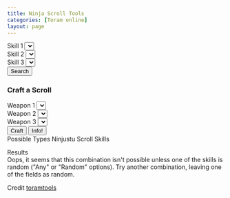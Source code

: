 ```yaml
---
title: Ninja Scroll Tools
categories: [Toram online]
layout: page
---
```

<div class="container mt-3">
    <div class="container">
      <section id="scroll-skills-container">
        <div class="row col-12  d-flex justify-content-center" id="scroll-skills">
          <div class="col-6 mt-3">
            <label>Skill 1</label>
            <select class="form-select" id="scroll-skill-1" data-prev="-1"></select>
          </div>
          <div class="col-6 mt-3">
            <label>Skill 2</label>
            <select class="form-select" id="scroll-skill-2" data-prev="-1"></select>
          </div>
          <div class="col-6 mt-3">
            <label>Skill 3</label>
            <select class="form-select" id="scroll-skill-3" data-prev="-1"></select>
          </div>
          <div class="col-12 mt-3 text-center">
            <button class="btn btn-light" id="scroll-search">Search</button>
            <button hidden class="btn btn-light" id="scroll-search-reset">Reset</button>
          </div>
        </div>
      </section>
      <section class="mt-3">
        <div class="text-center">
          <h3>Craft a Scroll</h3>
        </div>
        <form action="javascript: void(0);" class="scroll-section" id="scroll-craft-components">
          <div class="row col-12 d-flex justify-content-center">
            <div class="col-6">
              <label>Weapon 1</label>
              <select class="form-select" required id="scroll-component-1" data-prev="-1"></select>
            </div>
            <div class="col-6">
              <label>Weapon 2</label>
              <select class="form-select" required id="scroll-component-2" data-prev="-1"></select>
            </div>
            <div class="col-6 mt-3">
              <label>Weapon 3</label>
              <select class="form-select" required id="scroll-component-3" data-prev="-1"></select>
            </div>
            <div class="col-12 mt-3 text-center">
              <button class="btn btn-light" id="craft-scroll">Craft</button>
              <button hidden class="btn btn-light" type="button" id="craft-scroll-reset">Reset</button>
              <button class="btn btn-info" type="submit" id="cs-popup">Info!</button>
            </div>
            <div class="container mt-3 border rounded-4 border-5 border-light p-3" id="craft-results-container" class="hidden">
              <div id="craft-results">
                <span class="block-header">Possible Types</span>
                <span class="text-center"><span class="scroll-type" id="craft-results-type"></span> Ninjustu
                  Scroll</span></span>
                <span class="block-header">Skills</span>
                <span class="text-center"><span id="craft-results-skills"></span></span>
              </div>
            </div>
          </div>
        </form>
      </section>
    </div>
    <div class="container">
      <section class="col-12 row mt-3 border rounded-4 border-5 border-light p-3">
        <div class="text-center">
          <span>Results</span>
        </div>
        <div class="text-center">
          <div class="results-container">
            <div id="results"></div>
          </div>
          <div id="results-warning">Oops, it seems that this combination isn't possible unless one of the
            skills is random ("Any" or "Random" options). Try another combination, leaving one of the fields
            as random.
          </div>
        </div>
      </section>
    </div>
<p>Credit <a href="https://github.com/toramtools">toramtools</a></p>
  </div>
<script src="/assets/js/scroll.js"></script>